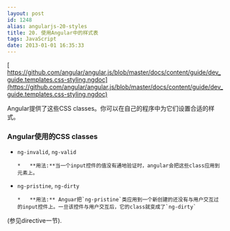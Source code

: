 ```yaml
---
layout: post
id: 1248
alias: angularjs-20-styles
title: 20. 使用Angular中的样式表
tags: JavaScript
date: 2013-01-01 16:35:33
---
```


[     
https://github.com/angular/angular.js/blob/master/docs/content/guide/dev_guide.templates.css-styling.ngdoc](https://github.com/angular/angular.js/blob/master/docs/content/guide/dev_guide.templates.css-styling.ngdoc)

Angular提供了这些CSS classes。你可以在自己的程序中为它们设置合适的样式。

### Angular使用的CSS classes

*   `ng-invalid`, `ng-valid`

        *   **用法:**当一个input控件的值没有通地验证时，angular会把这些class应用到元素上。

*   `ng-pristine`, `ng-dirty`

        *   **用法:** Anguar把`ng-pristine`类应用到一个新创建的还没有与用户交互过的input控件上。一旦该控件与用户交互后，它的class就变成了`ng-dirty`

(参见directive一节).
